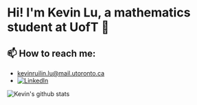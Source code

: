 # Hi! I'm Kevin Lu, a mathematics student at UofT 👋

## 📫 How to reach me:
- kevinruilin.lu@mail.utoronto.ca
- [![LinkedIn](https://img.shields.io/badge/LinkedIn-%230077B5.svg?logo=linkedin&logoColor=white)](https://www.linkedin.com/in/kevinruilinlu/) 

![Kevin's github stats](https://github-readme-stats.vercel.app/api?username=KevinLu26)
